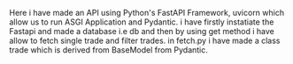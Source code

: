 Here i have made an API using Python's FastAPI Framework, uvicorn  which allow us to run ASGI Application and Pydantic.
i have firstly instatiate the Fastapi and made a database i.e db and then by using get method i have allow to fetch single trade and filter trades.
in fetch.py i have made a class trade which is derived from BaseModel from Pydantic.
